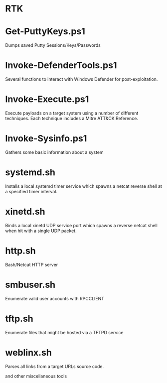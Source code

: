 # RTK

# Get-PuttyKeys.ps1
Dumps saved Putty Sessions/Keys/Passwords

# Invoke-DefenderTools.ps1
Several functions to interact with Windows Defender for post-exploitation.

# Invoke-Execute.ps1 
Execute payloads on a target system using a number of different techniques. Each technique includes a Mitre ATT&CK Reference.

# Invoke-Sysinfo.ps1
Gathers some basic information about a system

# systemd.sh
Installs a local systemd timer service which spawns a netcat reverse shell at a specified timer interval.

# xinetd.sh
Binds a local xinetd UDP service port which spawns a reverse netcat shell when hit with a single UDP packet.

# http.sh
Bash/Netcat HTTP server

# smbuser.sh
Enumerate valid user accounts with RPCCLIENT

# tftp.sh
Enumerate files that might be hosted via a TFTPD service

# weblinx.sh
Parses all links from a target URLs source code.

and other miscellaneous tools
